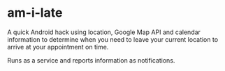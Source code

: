 am-i-late
=========

A quick Android hack using location, Google Map API and calendar information to determine when you need to leave your current location to arrive at your appointment on time.

Runs as a service and reports information as notifications.
